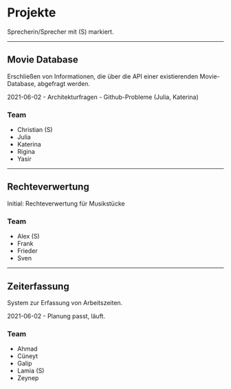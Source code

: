 # Projekte

Sprecherin/Sprecher mit (S) markiert.

---

## Movie Database

Erschließen von Informationen, die über die API einer existierenden Movie-Database, abgefragt werden.

2021-06-02 - Architekturfragen
		   - Github-Probleme (Julia, Katerina)

### Team
- Christian (S)
- Julia
- Katerina
- Rigina
- Yasir

---

## Rechteverwertung

Initial: Rechteverwertung für Musikstücke

### Team
- Alex (S)
- Frank
- Frieder
- Sven

---

## Zeiterfassung
System zur Erfassung von Arbeitszeiten.

2021-06-02 - Planung passt, läuft.

### Team
- Ahmad
- Cüneyt
- Galip
- Lamia (S)
- Zeynep
